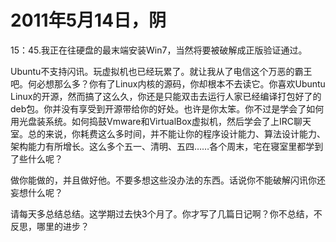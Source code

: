 # 2011年5月14日，阴

15：45.我正在往硬盘的最末端安装Win7，当然将要被破解成正版验证通过。

Ubuntu不支持闪讯。玩虚拟机也已经玩累了。就让我从了电信这个万恶的霸王吧。何必想那么多？你有了Linux内核的源码，你却根本不去读它。你喜欢Ubuntu Linux的开源，然而搞了这么久，你还是只能双击去运行人家已经编译打包好了的deb包。你并没有享受到开源带给你的好处。也许是你太笨。你不过是学会了如何用光盘装系统。如何捣鼓Vmware和VirtualBox虚拟机，然后学会了上IRC聊天室。总的来说，你耗费这么多时间，并不能让你的程序设计能力、算法设计能力、架构能力有所增长。这么多个五一、清明、五四……各个周末，宅在寝室里都学到了些什么呢？

做你能做的，并且做好他。不要多想这些没办法的东西。话说你不能破解闪讯你还妄想什么呢？

请每天多总结总结。这学期过去快3个月了。你才写了几篇日记啊？你不总结，不反思，哪里的进步？
